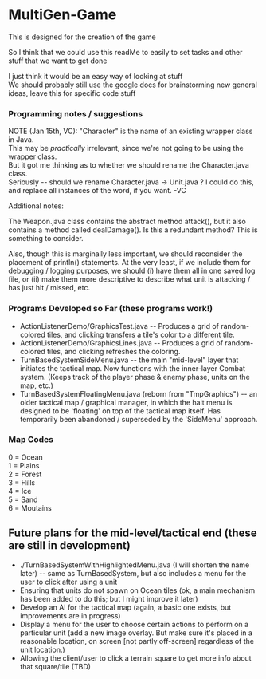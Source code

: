 # MultiGen-Game
This is designed for the creation of the game  

So I think that we could use this readMe to easily to set tasks and other stuff that we want to get done  

I just think it would be an easy way of looking at stuff  
We should probably still use the google docs for brainstorming new general ideas, leave this for specific code stuff  

### Programming notes / suggestions
NOTE (Jan 15th, VC): "Character" is the name of an existing wrapper class in Java.  
This may be *practically* irrelevant, since we're not going to be using the wrapper class.  
But it got me thinking as to whether we should rename the Character.java class.  
Seriously -- should we rename Character.java -> Unit.java ? I could do this, and replace all instances of the word, if you want. -VC  

Additional notes:

The Weapon.java class contains the abstract method attack(), but it also contains a method called dealDamage(). Is this a redundant method? This is something to consider.

Also, though this is marginally less important, we should reconsider the placement of println() statements. At the very least, if we include them for debugging / logging purposes, we should (i) have them all in one saved log file, or (ii) make them more descriptive to describe what unit is attacking / has just hit / missed, etc.

### Programs Developed so Far (these programs work!)
*   ActionListenerDemo/GraphicsTest.java -- Produces a grid of random-colored tiles, and clicking transfers a tile's color to a different tile.
*   ActionListenerDemo/GraphicsLines.java -- Produces a grid of random-colored tiles, and clicking refreshes the coloring.
*   TurnBasedSystemSideMenu.java -- the main "mid-level" layer that initiates the tactical map. Now functions with the inner-layer Combat system. (Keeps track of the player phase & enemy phase, units on the map, etc.)
*   TurnBasedSystemFloatingMenu.java (reborn from "TmpGraphics") -- an older tactical map / graphical manager, in which the halt menu is designed to be 'floating' on top of the tactical map itself. Has temporarily been abandoned / superseded by the 'SideMenu' approach.

### Map Codes

0 = Ocean  
1 = Plains  
2 = Forest  
3 = Hills  
4 = Ice  
5 = Sand  
6 = Moutains  

## Future plans for the mid-level/tactical end (these are still in development)
*   ./TurnBasedSystemWithHighlightedMenu.java (I will shorten the name later) -- same as TurnBasedSystem, but also includes a menu for the user to click after using a unit
*   Ensuring that units do not spawn on Ocean tiles (ok, a main mechanism has been added to do this; but I might improve it later)
*   Develop an AI for the tactical map (again, a basic one exists, but improvements are in progress)
*   Display a menu for the user to choose certain actions to perform on a particular unit (add a new image overlay. But make sure it's placed in a reasonable location, on screen [not partly off-screen] regardless of the unit location.)
*   Allowing the client/user to click a terrain square to get more info about that square/tile (TBD)


